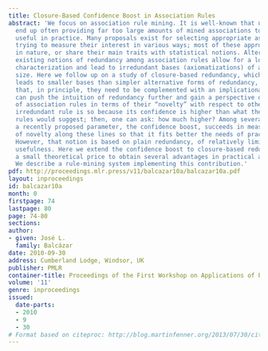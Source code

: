 ```yaml
---
title: Closure-Based Confidence Boost in Association Rules
abstract: 'We focus on association rule mining. It is well-known that naive miners
  end up often providing far too large amounts of mined associations to result actually
  useful in practice. Many proposals exist for selecting appropriate association rules,
  trying to measure their interest in various ways; most of these approaches are statistical
  in nature, or share their main traits with statistical notions. Alternatively, some
  existing notions of redundancy among association rules allow for a logical-style
  characterization and lead to irredundant bases (axiomatizations) of absolutely minimum
  size. Here we follow up on a study of closure-based redundancy, which, in practice,
  leads to smaller bases than simpler alternative forms of redundancy, with the proviso
  that, in principle, they need to be complemented with an implicational basis. One
  can push the intuition of redundancy further and gain a perspective of the interest
  of association rules in terms of their “novelty” with respect to other rules. An
  irredundant rule is so because its confidence is higher than what the rest of the
  rules would suggest; then, one can ask: how much higher? Among several variants,
  a recently proposed parameter, the confidence boost, succeeds in measuring a notion
  of novelty along these lines so that it fits better the needs of practical applications.
  However, that notion is based on plain redundancy, of relatively limited practical
  usefulness. Here we extend the confidence boost to closure-based redundancy, paying
  a small theoretical price to obtain several advantages in practical applications.
  We describe a rule-mining system implementing this contribution.'
pdf: http://proceedings.mlr.press/v11/balcazar10a/balcazar10a.pdf
layout: inproceedings
id: balcazar10a
month: 0
firstpage: 74
lastpage: 80
page: 74-80
sections: 
author:
- given: José L.
  family: Balcázar
date: 2010-09-30
address: Cumberland Lodge, Windsor, UK
publisher: PMLR
container-title: Proceedings of the First Workshop on Applications of Pattern Analysis
volume: '11'
genre: inproceedings
issued:
  date-parts:
  - 2010
  - 9
  - 30
# Format based on citeproc: http://blog.martinfenner.org/2013/07/30/citeproc-yaml-for-bibliographies/
---
```

